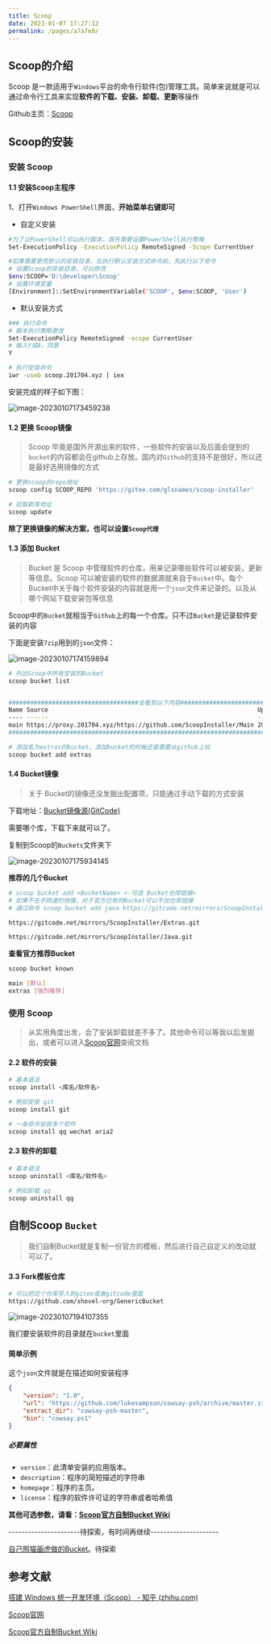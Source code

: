 ```yaml
---
title: Scoop
date: 2023-01-07 17:27:12
permalink: /pages/a7a7e0/
---
```


## Scoop的介绍

Scoop 是一款适用于`Windows`平台的命令行软件(包)管理工具。简单来说就是可以通过命令行工具来实现**软件的下载、安装、卸载、更新**等操作

Github主页：[Scoop](https://github.com/ScoopInstaller/Scoop)



## Scoop的安装

### 安装 Scoop

#### 1.1 安装Scoop主程序

1、打开`Windows PowerShell`界面，**开始菜单右键即可**

* 自定义安装

```bash
#为了让PowerShell可以执行脚本，首先需要设置PowerShell执行策略
Set-ExecutionPolicy -ExecutionPolicy RemoteSigned -Scope CurrentUser

#如果需要更改默认的安装目录，在执行默认安装方式命令前，先执行以下命令
# 设置Scoop的安装目录，可以修改
$env:SCOOP='D:\developer\Scoop'
# 设置环境变量
[Environment]::SetEnvironmentVariable('SCOOP', $env:SCOOP, 'User')
```

* 默认安装方式

```bash
### 执行命令
# 脚本执行策略更改
Set-ExecutionPolicy RemoteSigned -scope CurrentUser
# 输入Y或A，同意
Y

# 执行安装命令
iwr -useb scoop.201704.xyz | iex
```

安装完成的样子如下图：

![image-20230107173459238](https://cdn.staticaly.com/gh/M1sury/image-store@master/image-20230107173459238.png)

#### 1.2 更换 Scoop镜像

> Scoop 毕竟是国外开源出来的软件，一些软件的安装以及后面会提到的`bucket`的内容都会在github上存放。国内对`Github`的支持不是很好，所以还是最好选用镜像的方式

```bash
# 更换scoop的repo地址
scoop config SCOOP_REPO 'https://gitee.com/glsnames/scoop-installer'

# 拉取新库地址
scoop update
```

**除了更换镜像的解决方案，也可以设置`Scoop代理`**

#### 1.3 添加 Bucket

> Bucket 是 Scoop 中管理软件的仓库，用来记录哪些软件可以被安装，更新等信息。Scoop 可以被安装的软件的数据源就来自于`Bucket`中。每个Bucket中关于每个软件安装的内容就是用一个`json`文件来记录的。以及从哪个网站下载安装包等信息

Scoop中的`Bucket`就相当于`Github`上的每一个仓库。只不过`Bucket`是记录软件安装的内容

下面是安装`7zip`用到的`json`文件：

![image-20230107174159894](https://cdn.staticaly.com/gh/M1sury/image-store@master/image-20230107174159894.png)

```bash
# 列出Scoop中所有安装的Bucket
scoop bucket list


####################################会看到以下内容################################################
Name Source                                                          Updated           Manifests
---- ------                                                          -------           ---------
main https://proxy.201704.xyz/https://github.com/ScoopInstaller/Main 2023/1/7 12:51:47      1139
###############################################################################################

# 添加名为extras的bucket。添加bucket的时候还是需要从github上拉
scoop bucket add extras
```

#### 1.4 Bucket镜像

> 关于 Bucket的镜像还没发掘出配置项，只能通过手动下载的方式安装

下载地址：[Bucket镜像源(GitCode)](https://gitcode.net/mirrors/ScoopInstaller)

需要哪个库，下载下来就可以了。

复制到Scoop的`Buckets`文件夹下

![image-20230107175934145](https://cdn.staticaly.com/gh/M1sury/image-store@master/image-20230107175934145.png)

**推荐的几个Bucket**

```bash
# scoop bucket add <BucketName> <-可选 Bucket仓库链接>
# 如果不在乎网速的快慢，对于官方已有的Bucket可以不加仓库链接
# 通过命令 scoop bucket add java https://gitcode.net/mirrors/ScoopInstaller/Java.git 添加

https://gitcode.net/mirrors/ScoopInstaller/Extras.git

https://gitcode.net/mirrors/ScoopInstaller/Java.git
```

**查看官方推荐Bucket**

```bash
scoop bucket known

main [默认]
extras [强烈推荐]
```

### 使用 Scoop

> 从实用角度出发，会了安装卸载就差不多了。其他命令可以等我以后发掘出，或者可以进入[Scoop官网](https://scoop.sh/)查阅文档

#### 2.2 软件的安装

```bash
# 基本语法
scoop install <库名/软件名>

# 例如安装 git
scoop install git

# 一条命令安装多个软件
scoop install qq wechat aria2
```

#### 2.3 软件的卸载

```bash
# 基本语法
scoop uninstall <库名/软件名>

# 例如卸载 qq 
scoop uninstall qq
```

## 自制Scoop `Bucket`

> 我们自制Bucket就是复制一份官方的模板，然后进行自己自定义的改动就可以了。

#### 3.3 Fork模板仓库

```bash
# 可以把这个仓库导入到gitee或者gitcode里面
https://github.com/shovel-org/GenericBucket
```

![image-20230107194107355](https://cdn.staticaly.com/gh/M1sury/image-store@master/image-20230107194107355.png)

我们要安装软件的目录就在`bucket`里面

#### 简单示例

这个`json`文件就是在描述如何安装程序

```json
{
    "version": "1.0",
    "url": "https://github.com/lukesampson/cowsay-psh/archive/master.zip",
    "extract_dir": "cowsay-psh-master",
    "bin": "cowsay.ps1"
}
```

##### 必要属性

* `version`：此清单安装的应用版本。
* `description`：程序的简短描述的字符串
* `homepage`：程序的主页。
* `license`：程序的软件许可证的字符串或者哈希值

**其他可选参数，请看：[Scoop官方自制Bucket Wiki](https://github.com/ScoopInstaller/Scoop/wiki/App-Manifests)**

----------------------待探索，有时间再继续---------------------

[自己照猫画虎做的Bucket](https://gitee.com/a1021809072/boot-scoop.git)。待探索

## 参考文献

[搭建 Windows 统一开发环境（Scoop） - 知乎 (zhihu.com)](https://zhuanlan.zhihu.com/p/128955118)

[Scoop官网](https://scoop.sh/)

[Scoop官方自制Bucket Wiki](https://github.com/ScoopInstaller/Scoop/wiki/App-Manifests)

